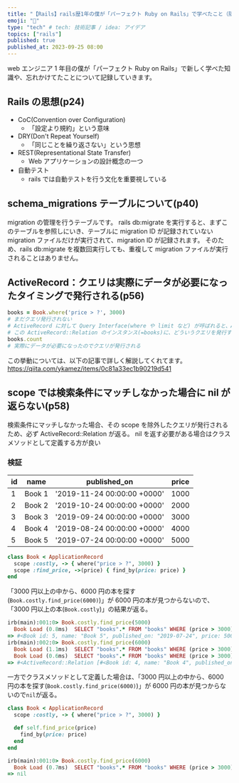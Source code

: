 ```yaml
---
title: "【Rails】rails歴1年の僕が「パーフェクト Ruby on Rails」で学べたこと（随時更新）"
emoji: "💭"
type: "tech" # tech: 技術記事 / idea: アイデア
topics: ["rails"]
published: true
published_at: 2023-09-25 08:00
---
```


web エンジニア 1 年目の僕が「パーフェクト Ruby on Rails」で新しく学べた知識や、忘れかけてたことについて記録していきます。

## Rails の思想(p24)

- CoC(Convention over Configuration)
  - 「設定より規約」という意味
- DRY(Don't Repeat Yourself)
  - 「同じことを繰り返さない」という思想
- REST(Representational State Transfer)
  - Web アプリケーションの設計概念の一つ
- 自動テスト
  - rails では自動テストを行う文化を重要視している

## schema_migrations テーブルについて(p40)

migration の管理を行うテーブルです。
rails db:migrate を実行すると、まずこのテーブルを参照しにいき、テーブルに migration ID が記録されていない migration ファイルだけが実行されて、migration ID が記録されます。
そのため、rails db:migrate を複数回実行しても、重複して migration ファイルが実行されることはありません。

## ActiveRecord：クエリは実際にデータが必要になったタイミングで発行される(p56)

```ruby
books = Book.where('price > ?', 3000)
# まだクエリ発行されない
# ActiveRecord に対して Query Interface(where や limit など) が呼ばれると、ActiveRecord::Relation のインスタンス(=books)が生成される。
# この ActiveRecord::Relation のインスタンス(=books)に、どういうクエリを発行するかの情報が記録される。
books.count
# 実際にデータが必要になったのでクエリが発行される
```

この挙動については、以下の記事で詳しく解説してくれてます。
https://qiita.com/ykamez/items/0c81a33ec1b90219d541

## scope では検索条件にマッチしなかった場合に nil が返らない(p58)

検索条件にマッチしなかった場合、その scope を除外したクエリが発行されるため、必ず ActiveRecord::Relation が返る。
nil を返す必要がある場合はクラスメソッドとして定義する方が良い

### 検証

| id  | name   | published_on                | price |
| --- | ------ | --------------------------- | ----- |
| 1   | Book 1 | '2019-11-24 00:00:00 +0000' | 1000  |
| 2   | Book 2 | '2019-10-24 00:00:00 +0000' | 2000  |
| 3   | Book 3 | '2019-09-24 00:00:00 +0000' | 3000  |
| 4   | Book 4 | '2019-08-24 00:00:00 +0000' | 4000  |
| 5   | Book 5 | '2019-07-24 00:00:00 +0000' | 5000  |

```ruby
class Book < ApplicationRecord
  scope :costly, -> { where("price > ?", 3000) }
  scope :find_price, ->(price) { find_by(price: price) }
end
```

「3000 円以上の中から、6000 円の本を探す(`Book.costly.find_price(6000)`)」が 6000 円の本が見つからないので、「3000 円以上の本(`Book.costly`)」の結果が返る。

```ruby
irb(main):001:0> Book.costly.find_price(5000)
  Book Load (0.8ms)  SELECT "books".* FROM "books" WHERE (price > 3000) AND "books"."price" = $1 LIMIT $2  [["price", 5000], ["LIMIT", 1]]
=> #<Book id: 5, name: "Book 5", published_on: "2019-07-24", price: 5000, created_at: "2023-09-23 17:33:18", updated_at: "2023-09-23 17:33:18">
irb(main):002:0> Book.costly.find_price(6000)
  Book Load (1.1ms)  SELECT "books".* FROM "books" WHERE (price > 3000) AND "books"."price" = $1 LIMIT $2  [["price", 6000], ["LIMIT", 1]]
  Book Load (0.6ms)  SELECT "books".* FROM "books" WHERE (price > 3000) LIMIT $1  [["LIMIT", 11]]
=> #<ActiveRecord::Relation [#<Book id: 4, name: "Book 4", published_on: "2019-08-24", price: 4000, created_at: "2023-09-23 17:33:18", updated_at: "2023-09-23 17:33:18">, #<Book id: 5, name: "Book 5", published_on: "2019-07-24", price: 5000, created_at: "2023-09-23 17:33:18", updated_at: "2023-09-23 17:33:18">]>
```

一方でクラスメソッドとして定義した場合は、「3000 円以上の中から、6000 円の本を探す(`Book.costly.find_price(6000)`)」が 6000 円の本が見つからないので`nil`が返る。

```ruby
class Book < ApplicationRecord
  scope :costly, -> { where("price > ?", 3000) }

  def self.find_price(price)
    find_by(price: price)
  end
end
```

```ruby
irb(main):001:0> Book.costly.find_price(6000)
  Book Load (0.7ms)  SELECT "books".* FROM "books" WHERE (price > 3000) AND "books"."price" = $1 LIMIT $2  [["price", 6000], ["LIMIT", 1]]
=> nil
```

